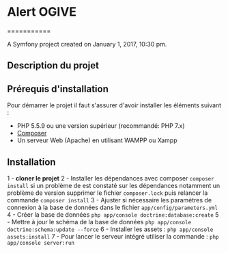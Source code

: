 # Alert OGIVE
===========

A Symfony project created on January 1, 2017, 10:30 pm.
## Description du projet

## Prérequis d'installation
Pour démarrer le projet il faut s'assurer d'avoir installer les éléments suivant : 
- PHP 5.5.9 ou une version supérieur (recommandé: PHP 7.x)
- [Composer](https://getcomposer.org/download/)
- Un serveur Web (Apache) en utilisant WAMPP ou Xampp

## Installation
1 -  **cloner le projet**
2 - Installer les dépendances avec composer `composer install` si un problème de est constaté sur les dépendances notamment un problème de version supprimer le fichier `composer.lock` puis relancer la commande `composer install`
3 - Ajuster si nécessaire les paramètres de connexion à la base de données dans le fichier `app/config/parameters.yml`
4 - Créer la base de données `php app/console doctrine:database:create`
5 - Mettre à jour le schéma de la base de données `php app/console doctrine:schema:update --force`
6 - Installer les assets : `php app/console assets:install`
7 - Pour lancer le serveur intégré utiliser la commande : `php app/console server:run`
